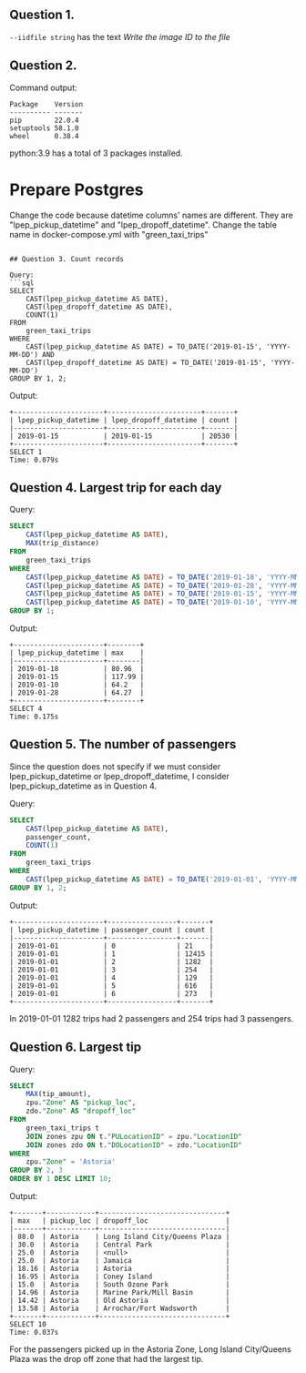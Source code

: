 ## Question 1.
```--iidfile string``` has the text _Write the image ID to the file_

## Question 2.
Command output:

    Package    Version
    ---------- -------
    pip        22.0.4
    setuptools 58.1.0
    wheel      0.38.4

python:3.9 has a total of 3 packages installed.

# Prepare Postgres
Change the code because datetime columns' names are different. They are "lpep_pickup_datetime" and "lpep_dropoff_datetime".
Change the table name in docker-compose.yml with "green_taxi_trips"
```

## Question 3. Count records

Query:
```sql
SELECT
    CAST(lpep_pickup_datetime AS DATE),
    CAST(lpep_dropoff_datetime AS DATE),
    COUNT(1)
FROM
    green_taxi_trips
WHERE
    CAST(lpep_pickup_datetime AS DATE) = TO_DATE('2019-01-15', 'YYYY-MM-DD') AND
    CAST(lpep_dropoff_datetime AS DATE) = TO_DATE('2019-01-15', 'YYYY-MM-DD')
GROUP BY 1, 2;
```

Output:

    +----------------------+-----------------------+-------+
    | lpep_pickup_datetime | lpep_dropoff_datetime | count |
    |----------------------+-----------------------+-------|
    | 2019-01-15           | 2019-01-15            | 20530 |
    +----------------------+-----------------------+-------+
    SELECT 1
    Time: 0.079s

## Question 4. Largest trip for each day

Query:
```sql
SELECT
    CAST(lpep_pickup_datetime AS DATE),
    MAX(trip_distance)
FROM
    green_taxi_trips
WHERE
    CAST(lpep_pickup_datetime AS DATE) = TO_DATE('2019-01-18', 'YYYY-MM-DD') OR
    CAST(lpep_pickup_datetime AS DATE) = TO_DATE('2019-01-28', 'YYYY-MM-DD') OR
    CAST(lpep_pickup_datetime AS DATE) = TO_DATE('2019-01-15', 'YYYY-MM-DD') OR
    CAST(lpep_pickup_datetime AS DATE) = TO_DATE('2019-01-10', 'YYYY-MM-DD')
GROUP BY 1;
```

Output:

    +----------------------+--------+
    | lpep_pickup_datetime | max    |
    |----------------------+--------|
    | 2019-01-18           | 80.96  |
    | 2019-01-15           | 117.99 |
    | 2019-01-10           | 64.2   |
    | 2019-01-28           | 64.27  |
    +----------------------+--------+
    SELECT 4
    Time: 0.175s

## Question 5. The number of passengers

Since the question does not specify if we must consider lpep_pickup_datetime or lpep_dropoff_datetime, I consider lpep_pickup_datetime as in Question 4.

Query:
```sql
SELECT
    CAST(lpep_pickup_datetime AS DATE),
    passenger_count,
    COUNT(1)
FROM
    green_taxi_trips
WHERE
    CAST(lpep_pickup_datetime AS DATE) = TO_DATE('2019-01-01', 'YYYY-MM-DD')
GROUP BY 1, 2;
```

Output:

    +----------------------+-----------------+-------+
    | lpep_pickup_datetime | passenger_count | count |
    |----------------------+-----------------+-------|
    | 2019-01-01           | 0               | 21    |
    | 2019-01-01           | 1               | 12415 |
    | 2019-01-01           | 2               | 1282  |
    | 2019-01-01           | 3               | 254   |
    | 2019-01-01           | 4               | 129   |
    | 2019-01-01           | 5               | 616   |
    | 2019-01-01           | 6               | 273   |
    +----------------------+-----------------+-------+

In 2019-01-01 1282 trips had 2 passengers and 254 trips had 3 passengers.

## Question 6. Largest tip

Query:
```sql
SELECT
	MAX(tip_amount),
	zpu."Zone" AS "pickup_loc",
    zdo."Zone" AS "dropoff_loc"
FROM
	green_taxi_trips t
	JOIN zones zpu ON t."PULocationID" = zpu."LocationID"
	JOIN zones zdo ON t."DOLocationID" = zdo."LocationID"
WHERE
    zpu."Zone" = 'Astoria'
GROUP BY 2, 3
ORDER BY 1 DESC LIMIT 10;
```

Output:

    +-------+------------+-------------------------------+
    | max   | pickup_loc | dropoff_loc                   |
    |-------+------------+-------------------------------|
    | 88.0  | Astoria    | Long Island City/Queens Plaza |
    | 30.0  | Astoria    | Central Park                  |
    | 25.0  | Astoria    | <null>                        |
    | 25.0  | Astoria    | Jamaica                       |
    | 18.16 | Astoria    | Astoria                       |
    | 16.95 | Astoria    | Coney Island                  |
    | 15.0  | Astoria    | South Ozone Park              |
    | 14.96 | Astoria    | Marine Park/Mill Basin        |
    | 14.42 | Astoria    | Old Astoria                   |
    | 13.58 | Astoria    | Arrochar/Fort Wadsworth       |
    +-------+------------+-------------------------------+
    SELECT 10
    Time: 0.037s

For the passengers picked up in the Astoria Zone, Long Island City/Queens Plaza was the drop off zone that had the largest tip.